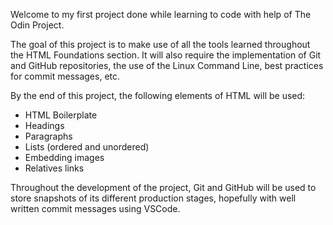 Welcome to my first project done while learning to code with help of The Odin Project.

The goal of this project is to make use of all the tools learned throughout the HTML Foundations section. It will also require the implementation of Git and GitHub repositories, the use of the Linux Command Line, best practices for commit messages, etc.

By the end of this project, the following elements of HTML will be used:

  - HTML Boilerplate
  - Headings
  - Paragraphs
  - Lists (ordered and unordered)
  - Embedding images
  - Relatives links

Throughout the development of the project, Git and GitHub will be used to store snapshots of its different production stages, hopefully with well written commit messages using VSCode.
